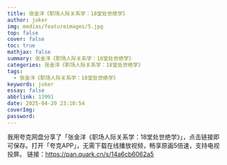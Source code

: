 ```yaml
---
title: 张金洋《职场人际关系学：18堂处世绝学》
author: joker
img: medias/featureimages/5.jpg
top: false
cover: false
toc: true
mathjax: false
summary: 张金洋《职场人际关系学：18堂处世绝学》
categories: 张金洋《职场人际关系学：18堂处世绝学》
tags:
  - 张金洋《职场人际关系学：18堂处世绝学》
keywords: joker
essay: false
abbrlink: 13991
date: 2025-04-20 23:10:54
coverImg:
password:
---
```


我用夸克网盘分享了「张金洋《职场人际关系学：18堂处世绝学》」，点击链接即可保存。打开「夸克APP」，无需下载在线播放视频，畅享原画5倍速，支持电视投屏。
链接：https://pan.quark.cn/s/14a6cb6062a5
